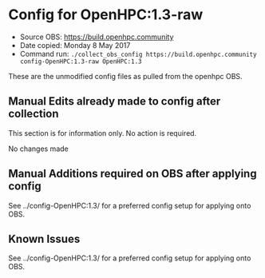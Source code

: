 # Config for OpenHPC:1.3-raw
* Source OBS:	https://build.openhpc.community
* Date copied:	Monday 8 May 2017
* Command run:	``./collect_obs_config https://build.openhpc.community config-OpenHPC:1.3-raw OpenHPC:1.3``

These are the unmodified config files as pulled from the openhpc OBS.

## Manual Edits already made to config after collection
This section is for information only. No action is required.

No changes made

## Manual Additions required on OBS after applying config
See ../config-OpenHPC:1.3/ for a preferred config setup for applying onto OBS.

## Known Issues
See ../config-OpenHPC:1.3/ for a preferred config setup for applying onto OBS.
